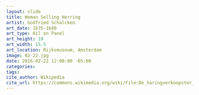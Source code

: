 ```yaml
---
layout: slide
title: Woman Selling Herring
artist: Godfried Schalcken
art_date: 1675-1680
art_type: Oil on Panel
art_height: 19
art_width: 15.5
art_location: Rijksmuseum, Amsterdam
image: 02-22.jpg
date: 2016-02-22 12:00:00 -05:00
categories:
tags:
cite_author: Wikipedia
cite_url: https://commons.wikimedia.org/wiki/File:De_haringverkoopster_Rijksmuseum_SK-A-2340.jpeg
---
```

